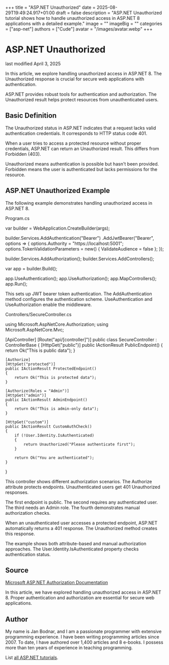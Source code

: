 +++
title = "ASP.NET Unauthorized"
date = 2025-08-29T19:49:24.917+01:00
draft = false
description = "ASP.NET Unauthorized tutorial shows how to handle unauthorized access in ASP.NET 8 applications with a detailed example."
image = ""
imageBig = ""
categories = ["asp-net"]
authors = ["Cude"]
avatar = "/images/avatar.webp"
+++

# ASP.NET Unauthorized

last modified April 3, 2025

In this article, we explore handling unauthorized access in ASP.NET 8. The
Unauthorized response is crucial for secure web applications with authentication.

ASP.NET provides robust tools for authentication and authorization. The
Unauthorized result helps protect resources from unauthenticated users.

## Basic Definition

The Unauthorized status in ASP.NET indicates that a request lacks valid
authentication credentials. It corresponds to HTTP status code 401.

When a user tries to access a protected resource without proper credentials,
ASP.NET can return an Unauthorized result. This differs from Forbidden (403).

Unauthorized means authentication is possible but hasn't been provided. Forbidden
means the user is authenticated but lacks permissions for the resource.

## ASP.NET Unauthorized Example

The following example demonstrates handling unauthorized access in ASP.NET 8.

Program.cs
  

var builder = WebApplication.CreateBuilder(args);

builder.Services.AddAuthentication("Bearer")
    .AddJwtBearer("Bearer", options =&gt;
    {
        options.Authority = "https://localhost:5001";
        options.TokenValidationParameters = new()
        {
            ValidateAudience = false
        };
    });

builder.Services.AddAuthorization();
builder.Services.AddControllers();

var app = builder.Build();

app.UseAuthentication();
app.UseAuthorization();
app.MapControllers();
app.Run();

This sets up JWT bearer token authentication. The AddAuthentication
method configures the authentication scheme. UseAuthentication and
UseAuthorization enable the middleware.

Controllers/SecureController.cs
  

using Microsoft.AspNetCore.Authorization;
using Microsoft.AspNetCore.Mvc;

[ApiController]
[Route("api/[controller]")]
public class SecureController : ControllerBase
{
    [HttpGet("public")]
    public IActionResult PublicEndpoint()
    {
        return Ok("This is public data");
    }

    [Authorize]
    [HttpGet("protected")]
    public IActionResult ProtectedEndpoint()
    {
        return Ok("This is protected data");
    }

    [Authorize(Roles = "Admin")]
    [HttpGet("admin")]
    public IActionResult AdminEndpoint()
    {
        return Ok("This is admin-only data");
    }

    [HttpGet("custom")]
    public IActionResult CustomAuthCheck()
    {
        if (!User.Identity.IsAuthenticated)
        {
            return Unauthorized("Please authenticate first");
        }
        
        return Ok("You are authenticated");
    }
}

This controller shows different authorization scenarios. The Authorize
attribute protects endpoints. Unauthenticated users get 401 Unauthorized responses.

The first endpoint is public. The second requires any authenticated user. The
third needs an Admin role. The fourth demonstrates manual authorization checks.

When an unauthenticated user accesses a protected endpoint, ASP.NET automatically
returns a 401 response. The Unauthorized method creates this response.

The example shows both attribute-based and manual authorization approaches. The
User.Identity.IsAuthenticated property checks authentication status.

## Source

[Microsoft ASP.NET Authorization Documentation](https://learn.microsoft.com/en-us/aspnet/core/security/authorization/?view=aspnetcore-8.0)

In this article, we have explored handling unauthorized access in ASP.NET 8. Proper
authentication and authorization are essential for secure web applications.

## Author

My name is Jan Bodnar, and I am a passionate programmer with extensive
programming experience. I have been writing programming articles since 2007.
To date, I have authored over 1,400 articles and 8 e-books. I possess more
than ten years of experience in teaching programming.

List [all ASP.NET tutorials](/all/#asp-net).